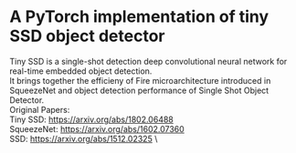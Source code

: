 # A PyTorch implementation of tiny SSD object detector
Tiny SSD is a single-shot detection deep convolutional neural network for real-time embedded object detection.\
It brings together the efficieny of Fire microarchitecture introduced in SqueezeNet and object detection performance of Single Shot Object Detector.\
Original Papers:\
	Tiny SSD: https://arxiv.org/abs/1802.06488 \
	SqueezeNet: https://arxiv.org/abs/1602.07360 \
	SSD: https://arxiv.org/abs/1512.02325 \
	
